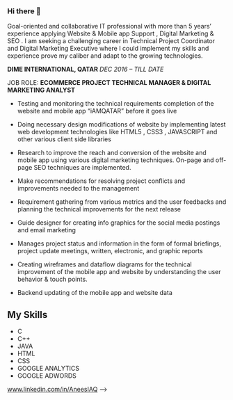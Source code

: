 ### Hi there 👋

Goal-oriented and collaborative IT professional with more than 5 years’ experience applying Website & Mobile app Support , Digital Marketing & SEO . I am seeking a challenging career in Technical Project Coordinator and Digital Marketing Executive where I could implement my skills and experience prove my caliber and adapt to the growing technologies.

**DIME INTERNATIONAL, QATAR**
*DEC 2016 – TILL DATE*

JOB ROLE: **ECOMMERCE PROJECT TECHNICAL MANAGER & DIGITAL MARKETING ANALYST**

* Testing and monitoring the technical requirements completion of the website and mobile app “iAMQATAR” before it goes live

* Doing necessary design modifications of website by implementing latest web development technologies like HTML5 , CSS3 , JAVASCRIPT and other various client side libraries
* Research to improve the reach and conversion of the website and mobile app using various digital marketing techniques. On-page and off-page SEO techniques are implemented.
* Make recommendations for resolving project conflicts and improvements needed to the management
* Requirement gathering from various metrics and the user feedbacks and planning the technical improvements for the next release
* Guide designer for creating info graphics for the social media postings and email marketing
* Manages project status and information in the form of formal briefings, project update meetings, written, electronic, and graphic reports
* Creating wireframes and dataflow diagrams for the technical improvement of the mobile app and website by understanding the user behavior & touch points.
* Backend updating of the mobile app and website data

## My Skills

*  C
*  C++
*  JAVA
*  HTML
*  CSS
*  GOOGLE ANALYTICS
*  GOOGLE ADWORDS

www.linkedin.com/in/AneesIAQ
-->

